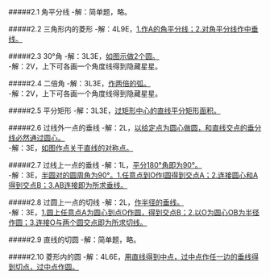 
#####2.1 角平分线
-解：简单题，略。  

#####2.2 三角形内的菱形
-解：4L9E，[1.作A的角平分线；2.对角平分线作中垂线。](images/solved2.2.png)  

#####2.3 30°角
-解：3L3E，[如图示做2个圆。](images/solved2.3.png)  
-解：2V，上下可各画一个角度线得到隐藏星星。  

#####2.4 二倍角
-解：3L3E，[作两倍的弧。](images/solved2.4.png)  
-解：2V，上下可各画一个角度线得到隐藏星星。  

#####2.5 平分矩形
-解：3L3E，[过矩形中心的直线平分矩形面积。](images/solved2.5.png)  

#####2.6 过线外一点的垂线
-解：2L，[以给定点为圆心做圆，和直线交点的垂分线必然通过圆心。](images/solved2.6.2.png)  
-解：3E，[如图作点关于直线的对称点。](images/solved2.6.1.png)  

#####2.7 过线上一点的垂线
-解：1L，[平分180°角即为90°。](images/solved2.7.1.png)  
-解：3E，[半圆对的圆周角为90°。1.任意点到O作l圆得到交点A；2.连接圆心和A得到交点B；3.AB连接即为所求垂线。](images/solved2.7.2.png)

#####2.8 过圆上一点的切线
-解：2L，[作半径的垂线。](images/solved2.8.1.png)  
-解：3E，[1.圆上任意点A为圆心到点O作圆，得到交点B；2.以O为圆心OB为半径作圆；3.连接O与两个圆交点即为所求切线。](images/solved2.8.2.png)  

#####2.9 直线的切圆
-解：简单题，略。  

#####2.10 菱形内的圆
-解：4L6E，[用直线得到中点，过中点作任一边的垂线得到切点，过中点作圆。](images/solved2.10.png)  
